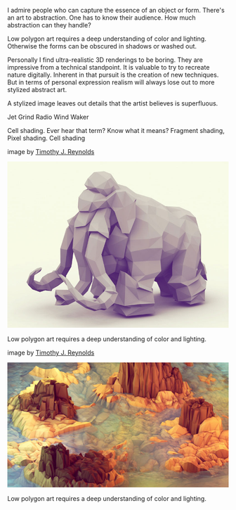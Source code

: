 I admire people who can capture the essence of an object or form.
There's an art to abstraction.
One has to know their audience.
How much abstraction can they handle?

Low polygon art requires a deep understanding of color and lighting.
Otherwise the forms can be obscured in shadows or washed out.

Personally I find ultra-realistic 3D renderings to be boring.
They are impressive from a technical standpoint.
It is valuable to try to recreate nature digitally.
Inherent in that pursuit is the creation of new techniques.
But in terms of personal expression realism will always lose out to more stylized abstract art.

A stylized image leaves out details that the artist believes is superfluous.

Jet Grind Radio
Wind Waker

Cell shading.
Ever hear that term?
Know what it means?
Fragment shading, Pixel shading.
Cell shading

<div class="picture">
	<p class="credit">image by <a href="http://www.behance.net/gallery/Low-Poly-Animal-Kingdom/7494147">Timothy J. Reynolds</a></p>
	<a href="img/mammoth.jpg"><img src="img/mammoth.jpg" alt="by Timothy J. Reynolds"/></a>
	<p class="caption">Low polygon art requires a deep understanding of color and lighting.</p>
</div>

<div class="picture">
	<p class="credit">image by <a href="http://www.behance.net/gallery/Low-Poly-Isometrics/2581967">Timothy J. Reynolds</a></p>
	<a href="img/warm_landscape.jpg"><img src="img/warm_landscape.jpg" alt="by Timothy J. Reynolds"/></a>
	<p class="caption">Low polygon art requires a deep understanding of color and lighting.</p>
</div>